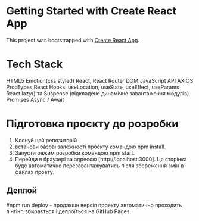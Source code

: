 # Getting Started with Create React App

This project was bootstrapped with [Create React App](https://github.com/facebook/create-react-app).

# Tech Stack

HTML5
Emotion(css styled)
React, React Router DOM
JavaScript
API
AXIOS
PropTypes
React Hooks: useLocation, useState, useEffect, useParams
React.lazy() та Suspense (відкладене динамічне завантаження модулів)
Promises
Async / Await

# Підготовка проєкту до розробки

1. Клонуй цей репозиторій
2. встанови базові залежності проєкту командою npm install.
3. Запусти режим розробки командою npm start.
4. Перейди в браузері за адресою [http://localhost:3000]. Ця сторінка буде автоматично перезавантажуватись після збереження змін в файлах проету.

## Деплой

#npm run deploy - продакшн версія проекту автоматично проходить лінтінг, збирається і деплоїться на GitHub Pages.
